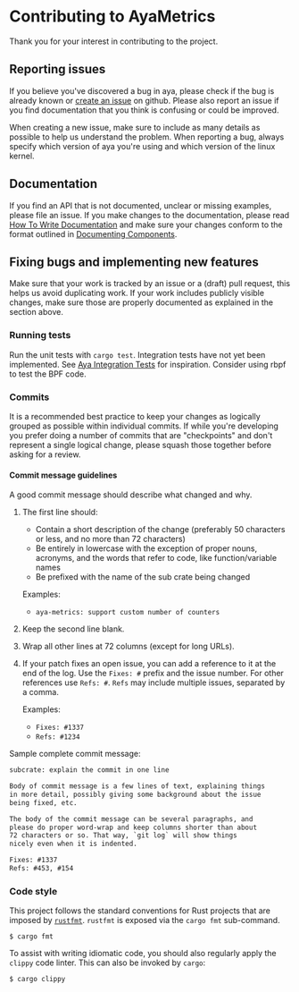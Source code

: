 # Contributing to AyaMetrics

Thank you for your interest in contributing to the project.

## Reporting issues

If you believe you've discovered a bug in aya, please check if the bug is
already known or [create an issue](https://github.com/aya-metrics-rs/aya-metrics/issues) on
github. Please also report an issue if you find documentation that you think is
confusing or could be improved.

When creating a new issue, make sure to include as many details as possible to
help us understand the problem. When reporting a bug, always specify which
version of aya you're using and which version of the linux kernel.

## Documentation

If you find an API that is not documented, unclear or missing examples, please
file an issue. If you make changes to the documentation, please read
[How To Write Documentation] and make sure your changes conform to the
format outlined in [Documenting Components].

[How To Write Documentation]: https://doc.rust-lang.org/rustdoc/how-to-write-documentation.html
[Documenting Components]: https://doc.rust-lang.org/rustdoc/how-to-write-documentation.html#documenting-components

## Fixing bugs and implementing new features

Make sure that your work is tracked by an issue or a (draft) pull request, this
helps us avoid duplicating work. If your work includes publicly visible changes,
make sure those are properly documented as explained in the section above.

### Running tests

Run the unit tests with `cargo test`.
Integration tests have not yet been implemented. See [Aya Integration Tests] for inspiration.
Consider using rbpf to test the BPF code.

[Aya Integration Tests]: https://github.com/aya-rs/aya/blob/main/test/README.md

### Commits

It is a recommended best practice to keep your changes as logically grouped as
possible within individual commits. If while you're developing you prefer doing
a number of commits that are "checkpoints" and don't represent a single logical
change, please squash those together before asking for a review.

#### Commit message guidelines

A good commit message should describe what changed and why.

1. The first line should:
    - Contain a short description of the change (preferably 50 characters or less,
      and no more than 72 characters)
    - Be entirely in lowercase with the exception of proper nouns, acronyms, and
      the words that refer to code, like function/variable names
    - Be prefixed with the name of the sub crate being changed

    Examples:
    - `aya-metrics: support custom number of counters`

1. Keep the second line blank.
1. Wrap all other lines at 72 columns (except for long URLs).
1. If your patch fixes an open issue, you can add a reference to it at the end
   of the log. Use the `Fixes: #` prefix and the issue number. For other
   references use `Refs: #`. `Refs` may include multiple issues, separated by a
   comma.

   Examples:

   - `Fixes: #1337`
   - `Refs: #1234`

Sample complete commit message:

```txt
subcrate: explain the commit in one line

Body of commit message is a few lines of text, explaining things
in more detail, possibly giving some background about the issue
being fixed, etc.

The body of the commit message can be several paragraphs, and
please do proper word-wrap and keep columns shorter than about
72 characters or so. That way, `git log` will show things
nicely even when it is indented.

Fixes: #1337
Refs: #453, #154
```

### Code style

This project follows the standard conventions for Rust projects that are imposed by 
[`rustfmt`](https://github.com/rust-lang/rustfmt). `rustfmt` is exposed via the 
`cargo fmt` sub-command.

```console
$ cargo fmt
```

To assist with writing idiomatic code, you should also regularly apply the `clippy`
code linter. This can also be invoked by `cargo`:

```console
$ cargo clippy
```

